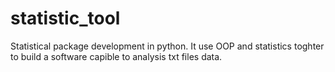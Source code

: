 # statistic_tool
Statistical package development in python. It use OOP and statistics toghter to build a software capible to analysis txt files data.
